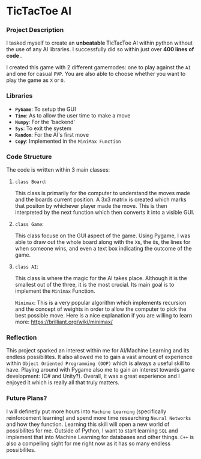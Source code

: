 # TicTacToe AI

### Project Description
I tasked myself to create an <b> unbeatable </b> TicTacToe AI within python without the use of any AI libraries. I successfully did so within just over <b> 400 lines of code </b>. 

I created this game with 2 different gamemodes: one to play against the `AI` and one for casual `PVP`. You are also able to choose whether you want to play the game as `X` or `O`.

### Libraries
- <b>`PyGame`</b>: To setup the GUI
- <b>`Time`</b>: As to allow the user time to make a move
- <b>`Numpy`</b>: For the 'backend'
- <b>`Sys`</b>: To exit the system
- <b>`Random`</b>: For the AI's first move
- <b>`Copy`</b>: Implemented in the `MiniMax Function`

### Code Structure

The code is written within 3 main classes:

1. `class Board`:
    
    This class is primarily for the computer to understand the moves made and the boards current position. A 3x3 matrix is created which marks that positon by whichever player made the move. This is then interpreted by the next function which then converts it into a visible GUI.

2. `class Game`: 

    This class focuse on the GUI aspect of the game. Using Pygame, I was able to draw out the whole board along with the `X`s, the `O`s, the lines for when someone wins, and even a text box indicating the outcome of the game. 

3. `class AI`: 

    This class is where the magic for the AI takes place. Although it is the smallest out of the three, it is the most crucial. Its main goal is to implement the `Minimax` Function. 

    `Minimax`: This is a very popular algorithm which implements recursion and the concept of weights in order to allow the computer to pick the best possible move. Here is a nice explanation if you are willing to learn more: https://brilliant.org/wiki/minimax/

### Reflection

This project sparked an interest within me for AI/Machine Learning and its endless possibilites. It also allowed me to gain a vast amount of experience within `Object Oriented Programming (OOP)` which is always a useful skill to have. Playing around with Pygame also me to gain an interest towards game development: (C# and Unity?). Overall, it was a great experience and I enjoyed it which is really all that truly matters.

### Future Plans?

I will definetly put more hours into `Machine Learning` (specifically reinforcement learning) and spend more time researching `Neural Networks` and how they function. Learning this skill will open a new world of possibilites for me. Outside of Python, I want to start learning `SQL` and implement that into Machine Learning for databases and other things. `C++` is also a compelling sight for me right now as it has so many endless possibilites.




